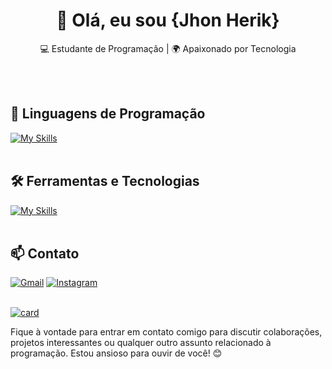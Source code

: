 <h1 align="center">👋 Olá, eu sou {Jhon Herik}</h1>

<p align="center">
  💻 Estudante de Programação | 🌍 Apaixonado por Tecnologia
</p><br><br>


## 🚀 Linguagens de Programação
[![My Skills](https://skillicons.dev/icons?i=javascript,typescript,python)](https://skillicons.dev)<br><br>

## 🛠️ Ferramentas e Tecnologias
[![My Skills](https://skillicons.dev/icons?i=vscode,git,github,reactjs,bootstrap,sass,docker,linux,windows)](https://skillicons.dev)<br><br>

## 📫 Contato

[![Gmail](https://img.shields.io/badge/Gmail-D14836?style=for-the-badge&logo=gmail&logoColor=white)](mailto:jhonherik006@gmail.com) 
[![Instagram](https://img.shields.io/badge/Instagram-E4405F?style=for-the-badge&logo=instagram&logoColor=white)](https://www.instagram.com/jhonherikgc/) <br><br>


[![card](https://github-readme-stats.vercel.app/api?username=jhonherikgc&theme=radical&show_icons=true)](https://github.com/anuraghazra/github-readme-stats)

Fique à vontade para entrar em contato comigo para discutir colaborações, projetos interessantes ou qualquer outro assunto relacionado à programação. Estou ansioso para ouvir de você! 😊 <br><br>

